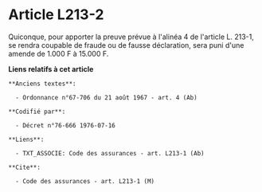 # Article L213-2

Quiconque, pour apporter la preuve prévue à l'alinéa 4 de l'article L. 213-1, se rendra coupable de fraude ou de fausse
déclaration, sera puni d'une amende de 1.000 F à 15.000 F.

**Liens relatifs à cet article**

	**Anciens textes**:

	  - Ordonnance n°67-706 du 21 août 1967 - art. 4 (Ab)

	**Codifié par**:

	  - Décret n°76-666 1976-07-16

	**Liens**:

	  - TXT_ASSOCIE: Code des assurances - art. L213-1 (Ab)

	**Cite**:

	  - Code des assurances - art. L213-1 (M)
